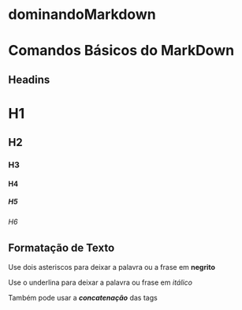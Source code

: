 # dominandoMarkdown
# Comandos Básicos do MarkDown

## Headins

# H1
## H2
### H3
#### H4
##### H5
###### H6

## Formatação de Texto
Use dois asteriscos para deixar a palavra ou a frase em **negrito**

Use o underlina para deixar a palavra ou frase em _itálico_

Também pode usar a _**concatenação**_ das tags



